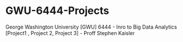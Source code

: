 # GWU-6444-Projects
George Washington University [GWU] 6444 - Inro to Big Data Analytics [Project1 , Project 2, Project 3] -  Proff Stephen Kaisler
